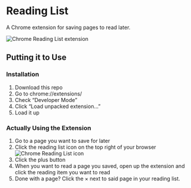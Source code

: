 # Reading List
A Chrome extension for saving pages to read later.

![Chrome Reading List extension](https://raw.githubusercontent.com/alexpdraper/reading-list/master/screenshot.png)

## Putting it to Use

### Installation
1. Download this repo
2. Go to chrome://extensions/
3. Check “Developer Mode”
4. Click “Load unpacked extension...”
5. Load it up

### Actually Using the Extension
1. Go to a page you want to save for later
2. Click the reading list icon on the top right of your browser ![Chrome Reading List icon](https://raw.githubusercontent.com/alexpdraper/reading-list/master/icon32.png)
3. Click the plus button
4. When you want to read a page you saved, open up the extension and click the reading item you want to read
5. Done with a page? Click the &times; next to said page in your reading list.
